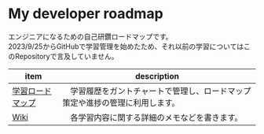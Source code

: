 # My developer roadmap

エンジニアになるための自己研鑽ロードマップです。  
2023/9/25からGitHubで学習管理を始めたため、それ以前の学習についてはこのRepositoryで言及していません。



| item | description |
| ---- | ----------- |
| [学習ロードマップ](https://github.com/users/natsukikokubu/projects/3) |　学習履歴をガントチャートで管理し、ロードマップ策定や進捗の管理に利用します。 |
| [Wiki](https://github.com/natsukikokubu/my_developer_roadmap/wiki) |　各学習内容に関する詳細のメモなどを書きます。 |


